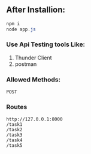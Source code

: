 
## After Installion:

```powershell
npm i
node app.js
```

### Use Api Testing tools Like:

1. Thunder Client
2. postman

### Allowed Methods:

```
POST
```

### Routes

```
http://127.0.0.1:8000
/task1
/task2
/task3
/task4
/task5
```
